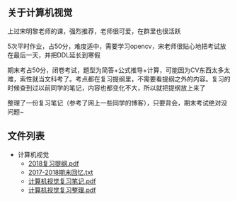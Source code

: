 ## 关于计算机视觉

上过宋明黎老师的课，强烈推荐，老师很可爱，在群里也很活跃

5次平时作业，占50分，难度适中，需要学习opencv，宋老师很贴心地把考试放在最后一天，并把DDL延长到寒假

期末考占50分，闭卷考试，题型为简答+公式推导+计算，可能因为CV东西太多太难，索性就当文科考了。考点都在复习提纲里，不需要看提纲之外的内容。复习的时候查到过以前同学的笔记，内容也都变化不大，所以就把提纲放上来了

整理了一份复习笔记（参考了网上一些同学的博客），只要背会，期末考试绝对没问题~

## 文件列表

- 计算机视觉
    - [2018复习提纲.pdf](https://github.com/QSCTech/zju-icicles/raw/master/计算机视觉/2018复习提纲.pdf)
    - [2017-2018期末回忆.txt](https://github.com/QSCTech/zju-icicles/blob/master/计算机视觉/2017-2018期末回忆.txt)
    - [计算机视觉复习笔记.pdf](https://github.com/QSCTech/zju-icicles/raw/master/计算机视觉/计算机视觉复习笔记.pdf)
    - [计算机视觉复习整理.pdf](https://github.com/QSCTech/zju-icicles/raw/master/计算机视觉/计算机视觉复习整理.pdf)
